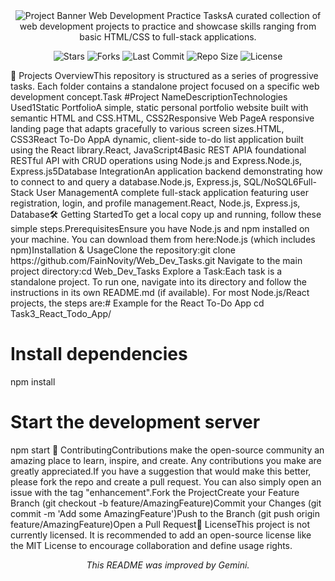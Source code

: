 <div align="center">
<!-- You can replace this with a custom banner or logo -->
<img src="https://placehold.co/800x200/1a1a1a/ffffff?text=Web+Dev+Tasks&font=montserrat" alt="Project Banner">
Web Development Practice TasksA curated collection of web development projects to practice and showcase skills ranging from basic HTML/CSS to full-stack applications.
<!-- Dynamic Badges from Shields.io -->
<p>
<img src="https://img.shields.io/github/stars/FainNovity/Web_Dev_Tasks?style=for-the-badge" alt="Stars">
<img src="https://img.shields.io/github/forks/FainNovity/Web_Dev_Tasks?style=for-the-badge" alt="Forks">
<img src="https://img.shields.io/github/last-commit/FainNovity/Web_Dev_Tasks?style=for-the-badge" alt="Last Commit">
<img src="https://img.shields.io/github/repo-size/FainNovity/Web_Dev_Tasks?style=for-the-badge" alt="Repo Size">
<img src="https://img.shields.io/github/license/FainNovity/Web_Dev_Tasks?style=for-the-badge" alt="License">
</p>
</div>
🚀 Projects OverviewThis repository is structured as a series of progressive tasks. Each folder contains a standalone project focused on a specific web development concept.Task #Project NameDescriptionTechnologies Used1Static PortfolioA simple, static personal portfolio website built with semantic HTML and CSS.HTML, CSS2Responsive Web PageA responsive landing page that adapts gracefully to various screen sizes.HTML, CSS3React To-Do AppA dynamic, client-side to-do list application built using the React library.React, JavaScript4Basic REST APIA foundational RESTful API with CRUD operations using Node.js and Express.Node.js, Express.js5Database IntegrationAn application backend demonstrating how to connect to and query a database.Node.js, Express.js, SQL/NoSQL6Full-Stack User ManagementA complete full-stack application featuring user registration, login, and profile management.React, Node.js, Express.js, Database🛠️ Getting StartedTo get a local copy up and running, follow these simple steps.PrerequisitesEnsure you have Node.js and npm installed on your machine. You can download them from here:Node.js (which includes npm)Installation & UsageClone the repository:git clone https://github.com/FainNovity/Web_Dev_Tasks.git
Navigate to the main project directory:cd Web_Dev_Tasks
Explore a Task:Each task is a standalone project. To run one, navigate into its directory and follow the instructions in its own README.md (if available). For most Node.js/React projects, the steps are:# Example for the React To-Do App
cd Task3_React_Todo_App/

# Install dependencies
npm install

# Start the development server
npm start
🤝 ContributingContributions make the open-source community an amazing place to learn, inspire, and create. Any contributions you make are greatly appreciated.If you have a suggestion that would make this better, please fork the repo and create a pull request. You can also simply open an issue with the tag "enhancement".Fork the ProjectCreate your Feature Branch (git checkout -b feature/AmazingFeature)Commit your Changes (git commit -m 'Add some AmazingFeature')Push to the Branch (git push origin feature/AmazingFeature)Open a Pull Request📄 LicenseThis project is not currently licensed. It is recommended to add an open-source license like the MIT License to encourage collaboration and define usage rights.<div align="center"><i>This README was improved by Gemini.</i></div>
